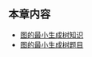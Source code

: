 ## 本章内容

- [图的最小生成树知识](https://github.com/itcharge/LeetCode-Py/blob/main/Contents/08.Graph/03.Gaph-Spanning-Tree/01.Gaph-Minimum-Spanning-Tree.md)
- [图的最小生成树题目](https://github.com/itcharge/LeetCode-Py/blob/main/Contents/08.Graph/03.Gaph-Spanning-Tree/02.Gaph-Minimum-Spanning-Tree-List.md)